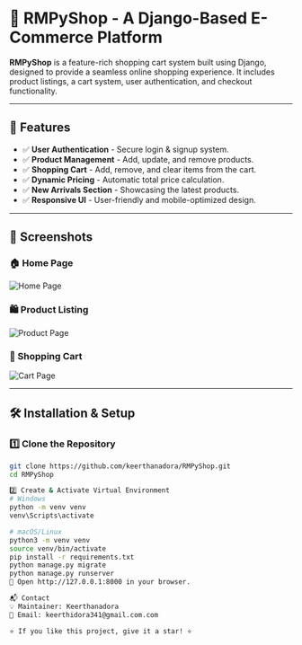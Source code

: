 # 🛒 RMPyShop - A Django-Based E-Commerce Platform

**RMPyShop** is a feature-rich shopping cart system built using Django, designed to provide a seamless online shopping experience. It includes product listings, a cart system, user authentication, and checkout functionality.

---

## 🚀 Features
- ✅ **User Authentication** - Secure login & signup system.
- ✅ **Product Management** - Add, update, and remove products.
- ✅ **Shopping Cart** - Add, remove, and clear items from the cart.
- ✅ **Dynamic Pricing** - Automatic total price calculation.
- ✅ **New Arrivals Section** - Showcasing the latest products.
- ✅ **Responsive UI** - User-friendly and mobile-optimized design.

---

## 📸 Screenshots

### 🏠 Home Page
![Home Page](https://via.placeholder.com/800x400?text=Home+Page)

### 🛍️ Product Listing
![Product Page](https://via.placeholder.com/800x400?text=Product+Page)

### 🛒 Shopping Cart
![Cart Page](https://via.placeholder.com/800x400?text=Cart+Page)

---

## 🛠️ Installation & Setup

### 1️⃣ Clone the Repository
```sh
git clone https://github.com/keerthanadora/RMPyShop.git
cd RMPyShop

2️⃣ Create & Activate Virtual Environment
# Windows
python -m venv venv
venv\Scripts\activate

# macOS/Linux
python3 -m venv venv
source venv/bin/activate
pip install -r requirements.txt
python manage.py migrate
python manage.py runserver
🔗 Open http://127.0.0.1:8000 in your browser.

📬 Contact
💡 Maintainer: Keerthanadora
💌 Email: keerthidora341@gmail.com.com

⭐ If you like this project, give it a star! ⭐
